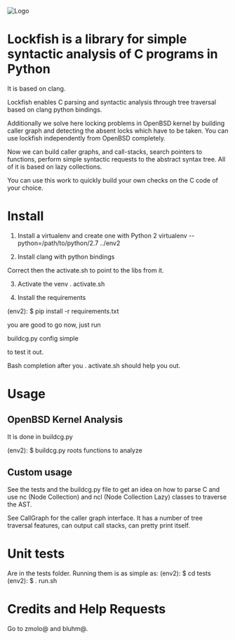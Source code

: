 ![Logo](https://raw.githubusercontent.com/qutorial/lockfish/master/lockfish.svg.png)


# Lockfish is a library for simple syntactic analysis of C programs in Python

It is based on clang.

Lockfish enables C parsing and syntactic analysis through tree traversal based on clang
python bindings.

Additionally we solve here locking problems in OpenBSD kernel by building caller graph and detecting the absent locks which have to be taken. You can use lockfish independently from OpenBSD completely.

Now we can build caller graphs, and call-stacks, search pointers to 
functions, perform simple syntactic requests to the abstract syntax tree.
All of it is based on lazy collections.

You can use this work to quickly build your own checks on the C code of your 
choice. 

# Install

1. Install a virtualenv and create one with Python 2 
virtualenv --python=/path/to/python/2.7 ../env2

2. Install clang with python bindings

Correct then the activate.sh to point to the libs from it.

3. Activate the venv
. activate.sh

4. Install the requirements

(env2): $ pip install -r requirements.txt


you are good to go now, just run

buildcg.py config simple

to test it out.

Bash completion after you . activate.sh should help you out.


# Usage

## OpenBSD Kernel Analysis

It is done in buildcg.py 

(env2): $ buildcg.py roots functions to analyze

## Custom usage

See the tests and the buildcg.py file to get an idea on how to parse C and 
use nc (Node Collection) and ncl (Node Collection Lazy) classes to traverse the AST.

See CallGraph for the caller graph interface. It has a number of tree traversal 
features, can output call stacks, can pretty print itself.


# Unit tests

Are in the tests folder. Running them is as simple as:
(env2): $ cd tests
(env2): $ . run.sh

# Credits and Help Requests

Go to zmolo@ and bluhm@.
